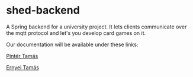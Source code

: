 # shed-backend
A Spring backend for a university project. It lets clients communicate over the mqtt protocol and let's you develop card games on it.

Our documentation will be available under these links:

[Pintér Tamás](https://github.com/pintertamas/shed-backend/blob/master/ptomi.md)

[Ernyei Tamás](https://github.com/pintertamas/shed-backend/blob/master/etomi.md)
